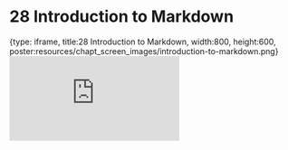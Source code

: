 # 28 Introduction to Markdown
 
{type: iframe, title:28 Introduction to Markdown, width:800, height:600, poster:resources/chapt_screen_images/introduction-to-markdown.png}
![](https://datatrail-jhu.github.io/DataTrail/no_toc/introduction-to-markdown.html)
 

 

